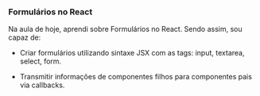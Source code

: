 ### Formulários no React

Na aula de hoje, aprendi sobre Formulários no React. Sendo assim, sou capaz de:

- Criar formulários utilizando sintaxe JSX com as tags: input, textarea, select, form.

- Transmitir informações de componentes filhos para componentes pais via callbacks.
